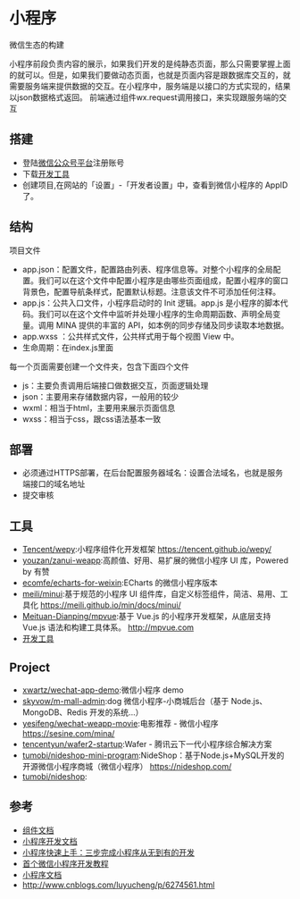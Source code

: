 # 小程序

微信生态的构建

小程序前段负责内容的展示，如果我们开发的是纯静态页面，那么只需要掌握上面的就可以。但是，如果我们要做动态页面，也就是页面内容是跟数据库交互的，就需要服务端来提供数据的交互。在小程序中，服务端是以接口的方式实现的，结果以json数据格式返回。
前端通过组件wx.request调用接口，来实现跟服务端的交互

## 搭建

* 登陆[微信公众号平台](http://mp.weixin.qq.com)注册账号
* 下载[开发工具](https://mp.weixin.qq.com/debug/wxadoc/dev/devtools/devtools.html)
* 创建项目,在网站的「设置」-「开发者设置」中，查看到微信小程序的 AppID 了。

## 结构

项目文件

* app.json：配置文件，配置路由列表、程序信息等。对整个小程序的全局配置。我们可以在这个文件中配置小程序是由哪些页面组成，配置小程序的窗口  背景色，配置导航条样式，配置默认标题。注意该文件不可添加任何注释。
* app.js：公共入口文件，小程序启动时的 Init 逻辑。app.js 是小程序的脚本代码。我们可以在这个文件中监听并处理小程序的生命周期函数、声明全局变量。调用 MINA 提供的丰富的 API，如本例的同步存储及同步读取本地数据。
* app.wxss ：公共样式文件，公共样式用于每个视图 View 中。
* 生命周期：在index.js里面

每一个页面需要创建一个文件夹，包含下面四个文件

* js：主要负责调用后端接口做数据交互，页面逻辑处理
* json：主要用来存储数据内容，一般用的较少
* wxml：相当于html，主要用来展示页面信息
* wxss：相当于css，跟css语法基本一致

## 部署

* 必须通过HTTPS部署，在后台配置服务器域名：设置合法域名，也就是服务端接口的域名地址
* 提交审核

## 工具

* [Tencent/wepy](https://github.com/Tencent/wepy):小程序组件化开发框架 https://tencent.github.io/wepy/
* [youzan/zanui-weapp](https://github.com/youzan/zanui-weapp):高颜值、好用、易扩展的微信小程序 UI 库，Powered by 有赞
* [ecomfe/echarts-for-weixin](https://github.com/ecomfe/echarts-for-weixin):ECharts 的微信小程序版本
* [meili/minui](https://github.com/meili/minui):基于规范的小程序 UI 组件库，自定义标签组件，简洁、易用、工具化 https://meili.github.io/min/docs/minui/
* [Meituan-Dianping/mpvue](https://github.com/Meituan-Dianping/mpvue):基于 Vue.js 的小程序开发框架，从底层支持 Vue.js 语法和构建工具体系。 http://mpvue.com
* [开发工具](https://developers.weixin.qq.com/miniprogram/dev/devtools/download.html)

## Project

* [xwartz/wechat-app-demo](https://github.com/xwartz/wechat-app-demo):微信小程序 demo 
* [skyvow/m-mall-admin](https://github.com/skyvow/m-mall-admin):dog 微信小程序-小商城后台（基于 Node.js、MongoDB、Redis 开发的系统...） 
* [yesifeng/wechat-weapp-movie](https://github.com/yesifeng/wechat-weapp-movie):电影推荐 - 微信小程序 https://sesine.com/mina/
* [tencentyun/wafer2-startup](https://github.com/tencentyun/wafer2-startup):Wafer - 腾讯云下一代小程序综合解决方案
* [tumobi/nideshop-mini-program](https://github.com/tumobi/nideshop-mini-program):NideShop：基于Node.js+MySQL开发的开源微信小程序商城（微信小程序） https://nideshop.com/
* [tumobi/nideshop](https://github.com/tumobi/nideshop):
## 参考

* [组件文档](https://mp.weixin.qq.com/debug/wxadoc/dev/api/)
* [小程序开发文档](https://developers.weixin.qq.com/miniprogram/dev/index.html)
* [小程序快速上手：三步完成小程序从无到有的开发](http://blog.csdn.net/gitchat/article/details/77863478)
* [首个微信小程序开发教程](https://juejin.im/entry/57e34d6bd2030900691e9ad7)
* [小程序文档](https://developers.weixin.qq.com/miniprogram/dev/demo.html)
* http://www.cnblogs.com/luyucheng/p/6274561.html
